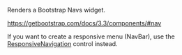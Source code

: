 Renders a Bootstrap Navs widget.

<https://getbootstrap.com/docs/3.3/components/#nav>

If you want to create a responsive menu (NavBar), use the [ResponsiveNavigation](/docs/controls/bootstrap/ResponsiveNavigation/{branch}) control instead.
